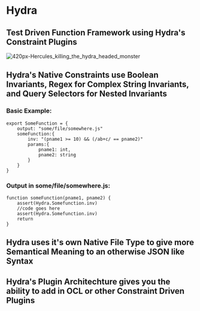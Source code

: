 # Hydra
## Test Driven Function Framework using Hydra's Constraint Plugins

![420px-Hercules_killing_the_hydra_headed_monster](https://user-images.githubusercontent.com/107733608/174702298-353afad3-96be-44c2-bf1a-b9f3cca65d54.jpg)


## Hydra's Native Constraints use Boolean Invariants, Regex for Complex String Invariants, and Query Selectors for Nested Invariants 
### Basic Example:
    export SomeFunction = {
        output: "some/file/somewhere.js"
        someFunction:{
            inv: "(pname1 >= 10) && (/ab+c/ == pname2)"
            params:{
                pname1: int,
                pname2: string
            }
        }
    }
    
 ### Output in some/file/somewhere.js:
 
    function someFunction(pname1, pname2) {
        assert(Hydra.Somefunction.inv)
        //code goes here
        assert(Hydra.Somefunction.inv)
        return
    }
 
 
## Hydra uses it's own Native File Type to give more Semantical Meaning to an otherwise JSON like Syntax 


## Hydra's Plugin Architechture gives you the ability to add in OCL or other Constraint Driven Plugins

